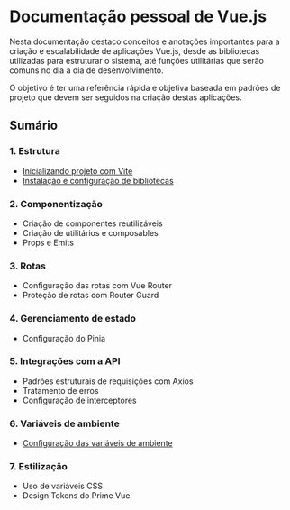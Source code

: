 # Documentação pessoal de Vue.js

Nesta documentação destaco conceitos e anotações importantes para a criação e escalabilidade de aplicações Vue.js, desde as bibliotecas utilizadas para estruturar o sistema, até funções utilitárias que serão comuns no dia a dia de desenvolvimento.

O objetivo é ter uma referência rápida e objetiva baseada em padrões de projeto que devem ser seguidos na criação destas aplicações.

## Sumário

### 1. Estrutura

- [Inicializando projeto com Vite](/estrutura/inicializando-projeto.md)
- [Instalação e configuração de bibliotecas](/estrutura/instalando-e-configurando-bibliotecas.md)

### 2. Componentização

- Criação de componentes reutilizáveis
- Criação de utilitários e composables
- Props e Emits

### 3. Rotas

- Configuração das rotas com Vue Router
- Proteção de rotas com Router Guard

### 4. Gerenciamento de estado

- Configuração do Pinia

### 5. Integrações com a API

- Padrões estruturais de requisições com Axios
- Tratamento de erros
- Configuração de interceptores

### 6. Variáveis de ambiente

- [Configuração das variáveis de ambiente](/estrutura/dotenv/instalacao-e-configuracao-do-dotenv.md)

### 7. Estilização

- Uso de variáveis CSS
- Design Tokens do Prime Vue

